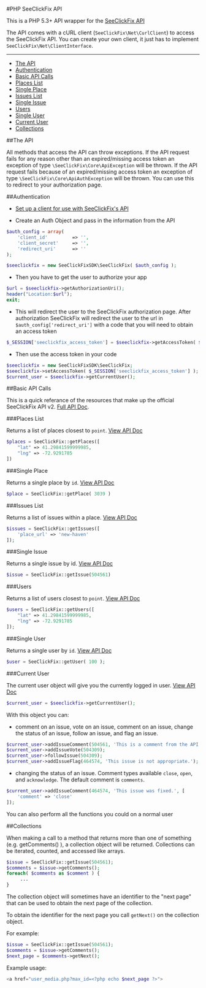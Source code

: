 #PHP SeeClickFix API

This is a PHP 5.3+ API wrapper for the [SeeClickFix API](http://dev.seeclickfix.com/)

The API comes with a cURL client (`SeeClickFix\Net\CurlClient`) to access the SeeClickFix API.  You can create your own client, it just has to implement `SeeClickFix\Net\ClientInterface`.

---
 
- [The API](#the-api)
- [Authentication](#authentication)
- [Basic API Calls](#basic-api-calls)
 - [Places List](#places-list)
 - [Single Place](#single-place)
 - [Issues List](#issues-list)
 - [Single Issue](#single-issue)
 - [Users](#users)
 - [Single User](#single-user)
 - [Current User](#current-user)
- [Collections](#collections)

##The API

All methods that access the API can throw exceptions. If the API request fails for any reason other than an expired/missing access token an exception of type `\SeeClickFix\Core\ApiException` will be thrown.  If the API request fails because of an expired/missing access token an exception of type `\SeeClickFix\Core\ApiAuthException` will be thrown. You can use this to redirect to your authorization page.

##Authentication

- [Set up a client for use with SeeClickFix's API](mailto:daniel@seeclickfix.com)

- Create an Auth Object and pass in the information from the API

```php
$auth_config = array(
    'client_id'         => '',
    'client_secret'     => '',
    'redirect_uri'      => ''
);

$seeclickfix = new SeeClickFixSDK\SeeClickFix( $auth_config );
```

- Then you have to get the user to authorize your app 

```php
$url = $seeclickfix->getAuthorizationUri();
header("Location:$url");
exit;
```

- This will redirect the user to the SeeClickFix authorization page. After authorization SeeClickFix will redirect the user to the url in `$auth_config['redirect_uri']` with a code that you will need to obtain an access token

```php
$_SESSION['seeclickfix_access_token'] = $seeclickfix->getAccessToken( $_GET['code'] );
```

- Then use the access token in your code

```php
$seeclickfix = new SeeClickFixSDK\SeeClickFix;
$seeclickfix->setAccessToken( $_SESSION['seeclickfix_access_token'] );
$current_user = $seeclickfix->getCurrentUser();
```

##Basic API Calls

This is a quick referance of the resources that make up the official SeeClickFix API v2. [Full API Doc](http://dev.seeclickfix.com).


###Places List

Returns a list of places closest to `point`. [View API Doc](http://dev.seeclickfix.com/v2/places/#list-places)

```php
$places = SeeClickFix::getPlaces([
    "lat" => 41.29841599999985,
    "lng" => -72.9291785
])
```

###Single Place

Returns a single place by `id`. [View API Doc](http://dev.seeclickfix.com/v2/places/#show-place)

```php
$place = SeeClickFix::getPlace( 3039 )
```

###Issues List

Returns a list of issues within a place. [View API Doc](http://dev.seeclickfix.com/v2/issues/#list-issues)

```php
$issues = SeeClickFix::getIssues([
    'place_url' => 'new-haven'
]);
```

###Single Issue

Returns a single issue by id. [View API Doc](http://dev.seeclickfix.com/v2/issues/#get-a-single-issue)

```php
$issue = SeeClickFix::getIssue(504561)
```

###Users

Returns a list of users closest to `point`. [View API Doc](http://dev.seeclickfix.com/v2/users/#list-users)

```php
$users = SeeClickFix::getUsers([
    "lat" => 41.29841599999985,
    "lng" => -72.9291785
]);
```

###Single User

Returns a single user by `id`. [View API Doc](http://dev.seeclickfix.com/v2/users/#show-user-by-id)

```php
$user = SeeClickFix::getUser( 100 );
```

###Current User

The current user object will give you the currently logged in user. [View API Doc](http://dev.seeclickfix.com/v2/users/#show-current-user)

```php
$current_user = $seeclickfix->getCurrentUser();
```

With this object you can:

- comment on an issue, vote on an issue, comment on an issue, change the status of an issue, follow an issue, and flag an issue.

```php
$current_user->addIssueComment(504561, 'This is a comment from the API using PHP!!!');
$current_user->addIssueVote(504309);
$current_user->followIssue(504309);
$current_user->addIssueFlag(464574, 'This issue is not appropriate.');
```

- changing the status of an issue. Comment types available `close`, `open`, and `acknowledge`. The default comment is `comments`.

```php
$current_user->addIssueComment(464574, 'This issue was fixed.', [
    'comment' => 'close'
]);
```

You can also perform all the functions you could on a normal user

##Collections

When making a call to a method that returns more than one of something (e.g. getComments() ), a collection object will be returned. Collections can be iterated, counted, and accessed like arrays.

```php
$issue = SeeClickFix::getIssue(504561);
$comments = $issue->getComments();
foreach( $comments as $comment ) {
     ...
}
```

The collection object will sometimes have an identifier to the "next page" that can be used to obtain the next page of the collection.

To obtain the identifier for the next page you call `getNext()` on the collection object.

For example:

```php
$issue = SeeClickFix::getIssue(504561);
$comments = $issue->getComments();
$next_page = $comments->getNext();
```

Example usage:

```php
<a href="user_media.php?max_id=<?php echo $next_page ?>">
```


